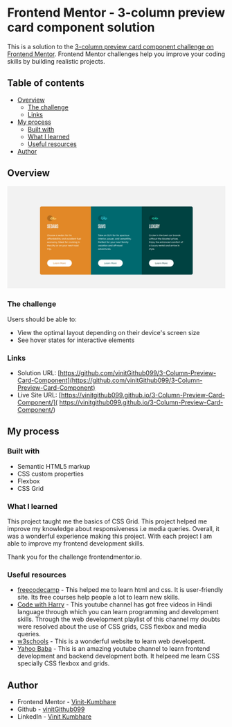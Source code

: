 # Frontend Mentor - 3-column preview card component solution

This is a solution to the [3-column preview card component challenge on Frontend Mentor](https://www.frontendmentor.io/challenges/3column-preview-card-component-pH92eAR2-). Frontend Mentor challenges help you improve your coding skills by building realistic projects. 

## Table of contents

- [Overview](#overview)
  - [The challenge](#the-challenge)
  - [Links](#links)
- [My process](#my-process)
  - [Built with](#built-with)
  - [What I learned](#what-i-learned)
  - [Useful resources](#useful-resources)
- [Author](#author)


## Overview

![](./images/3ColumnPreviewCards.jfif "Order Summary Page")

### The challenge

Users should be able to:

- View the optimal layout depending on their device's screen size
- See hover states for interactive elements


### Links

- Solution URL: [https://github.com/vinitGithub099/3-Column-Preview-Card-Component](https://github.com/vinitGithub099/3-Column-Preview-Card-Component)
- Live Site URL: [https://vinitgithub099.github.io/3-Column-Preview-Card-Component/]( https://vinitgithub099.github.io/3-Column-Preview-Card-Component/)

## My process

### Built with

- Semantic HTML5 markup
- CSS custom properties
- Flexbox
- CSS Grid


### What I learned

This project taught me the basics of CSS Grid. This project helped me improve my knowledge about responsiveness i.e media queries. Overall, it was a wonderful experience making this project. With each project I am able to improve my frontend development skills. 

Thank you for the challenge frontendmentor.io.


### Useful resources

- [freecodecamp](https://www.freecodecamp.com) - This helped me to learn html and css. It is user-friendly site. Its free courses help people a lot to learn new skills. 
- [Code with Harry](https://www.youtube.com/c/CodeWithHarry) - This youtube channel has got free videos in Hindi language through which you can learn programming and development skills. Through the web development playlist of this channel my doubts were resolved about the use of CSS grids, CSS flexbox and media queries.
- [w3schools](https://www.w3schools.com/) - This is a wonderful website to learn web developent. 
- [Yahoo Baba](https://www.youtube.com/c/YahooBaba) - This is an amazing youtube channel to learn frontend development and backend development both.
It helpeed me learn CSS specially CSS flexbox and grids.

## Author

- Frontend Mentor - [Vinit-Kumbhare](https://www.frontendmentor.io/profile/vinitGithub099)
- Github - [vinitGithub099](https://github.com/vinitGithub099)
- LinkedIn - [Vinit Kumbhare](https://www.linkedin.com/in/vinit-kumbhare-5528a221a/)
